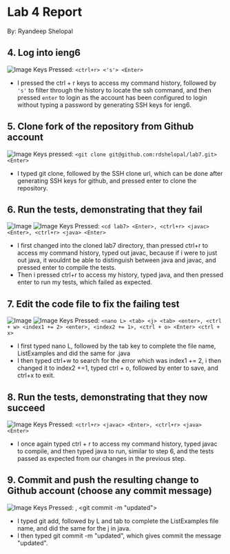 # Lab 4 Report

By: Ryandeep Shelopal

## 4. Log into ieng6
![Image](https://user-images.githubusercontent.com/122515834/221757224-c3ba34a0-60bd-4e02-81f0-54cb10085290.png)
Keys Pressed: `<ctrl+r> <'s'> <Enter>`
* I pressed the ctrl + r keys to access my command history, followed by `'s'` to filter through the history to locate the ssh command, and then pressed `enter`
  to login as the account has been configured to login without typing a password by generating SSH keys for ieng6.


## 5. Clone fork of the repository from Github account
![Image](https://user-images.githubusercontent.com/122515834/221758522-1630626d-a9ee-41c0-a40f-5721a846057e.png)
Keys pressed: `<git clone git@github.com:rdshelopal/lab7.git> <Enter>`
* I typed git clone, followed by the SSH clone url, which can be done after generating SSH keys for github, and pressed enter to clone the repository.

## 6. Run the tests, demonstrating that they fail
![Image](https://user-images.githubusercontent.com/122515834/221759193-ba1b53c6-be0a-4010-aa1d-dd653bc6bd01.png)
![Image](https://user-images.githubusercontent.com/122515834/221759265-9206a2a5-8a64-4609-a074-92be8ca93713.png)
Keys Pressed: `<cd lab7> <Enter>, <ctrl+r> <javac> <Enter>, <ctrl+r> <java> <Enter>`
* I first changed into the cloned lab7 directory, than pressed ctrl+r to access my command history, typed out javac, because if i were to just out java, it wouldnt be able to distinguish between java and javac, and pressed enter to compile the tests.
* Then i pressed ctrl+r to access my history, typed java, and then pressed enter to run my tests, which failed as expected.

## 7. Edit the code file to fix the failing test
![Image](https://user-images.githubusercontent.com/122515834/221760558-040dd27d-7b58-4af7-96a1-35626dd40e11.png)
![Image](https://user-images.githubusercontent.com/122515834/221760594-e99dbff4-0608-4e1c-8f6d-b1dd283c4c0d.png)
Keys Pressed: `<nano L> <tab> <j> <tab> <enter>, <ctrl + w> <index1 += 2> <enter>, <index2 += 1>, <ctrl + o> <Enter> <ctrl + x>`
* I first typed nano L, followed by the tab key to complete the file name, ListExamples and did the same for .java
* I then typed ctrl+w to search for the error which was index1 += 2, i then changed it to index2 +=1, typed ctrl + o, followed by enter to save, and ctrl+x to exit.

## 8. Run the tests, demonstrating that they now succeed
![Image](https://user-images.githubusercontent.com/122515834/221760692-e24387dd-9e51-4f03-aa6a-b4ab8df7cd98.png)
Keys Pressed: `<ctrl+r> <javac> <Enter>, <ctrl+r> <java> <Enter>`
* I once again typed ctrl + r to access my command history, typed javac to compile, and then typed java to run, similar to step 6, and the tests passed as expected from our changes in the previous step.
## 9. Commit and push the resulting change to Github account (choose any commit message)
![Image](https://user-images.githubusercontent.com/122515834/221760761-407e981d-7583-4225-bdc2-782e4020f6ca.png)
Keys Pressed: <git add> <L> <tab> <j> <tab>, <git commit -m "updated">
* I typed git add, followed by L and tab to complete the ListExamples file name, and did the same for the j in java.
* I then typed git commit -m "updated", which gives commit the message "updated".

